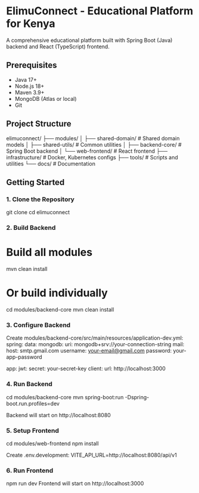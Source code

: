 # ElimuConnect - Educational Platform for Kenya

A comprehensive educational platform built with Spring Boot (Java) backend and React (TypeScript) frontend.

## Prerequisites

- Java 17+
- Node.js 18+
- Maven 3.9+
- MongoDB (Atlas or local)
- Git

## Project Structure

elimuconnect/
├── modules/
│   ├── shared-domain/        # Shared domain models
│   ├── shared-utils/          # Common utilities
│   ├── backend-core/          # Spring Boot backend
│   └── web-frontend/          # React frontend
├── infrastructure/            # Docker, Kubernetes configs
├── tools/                     # Scripts and utilities
└── docs/                      # Documentation

## Getting Started

### 1. Clone the Repository

git clone <repository-url>
cd elimuconnect

### 2. Build Backend

# Build all modules
mvn clean install

# Or build individually
cd modules/backend-core
mvn clean install

### 3. Configure Backend
Create modules/backend-core/src/main/resources/application-dev.yml:
spring:
  data:
    mongodb:
      uri: mongodb+srv://your-connection-string
  mail:
    host: smtp.gmail.com
    username: your-email@gmail.com
    password: your-app-password

app:
  jwt:
    secret: your-secret-key
  client:
    url: http://localhost:3000


### 4. Run Backend
cd modules/backend-core
mvn spring-boot:run -Dspring-boot.run.profiles=dev

Backend will start on http://localhost:8080

### 5. Setup Frontend

cd modules/web-frontend
npm install

Create .env.development:
VITE_API_URL=http://localhost:8080/api/v1

### 6. Run Frontend

npm run dev
Frontend will start on http://localhost:3000


